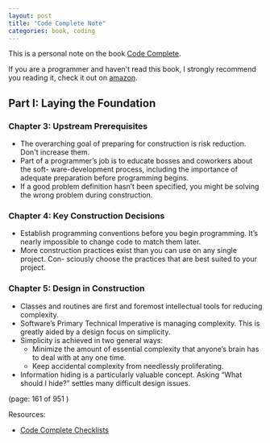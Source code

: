 ```yaml
---
layout: post
title: "Code Complete Note"
categories: book, coding
---
```


This is a personal note on the book [Code Complete](http://cc2e.com). 

If you are a programmer and haven't read this book, I strongly recommend you reading it, check it out on [amazon][1].

## Part I: Laying the Foundation
### Chapter 3: Upstream Prerequisites
* The overarching goal of preparing for construction is risk reduction. Don't increase them.
* Part of a programmer’s job is to educate bosses and coworkers about the soft- ware-development process, including the importance of adequate preparation before programming begins.
* If a good problem definition hasn’t been specified, you might be solving the wrong problem during construction.

### Chapter 4: Key Construction Decisions
* Establish programming conventions before you begin programming. It’s nearly impossible to change code to match them later.
* More construction practices exist than you can use on any single project. Con- sciously choose the practices that are best suited to your project.

### Chapter 5: Design in Construction
* Classes and routines are first and foremost intellectual tools for reducing complexity.
* Software’s Primary Technical Imperative is managing complexity. This is greatly aided by a design focus on simplicity.
* Simplicity is achieved in two general ways: 
    * Minimize the amount of essential complexity that anyone’s brain has to deal with at any one time.
    * Keep accidental complexity from needlessly proliferating.
* Information hiding is a particularly valuable concept. Asking “What should I hide?” settles many difficult design issues.

(page: 161 of 951 )

Resources: 
* [Code Complete Checklists](http://cc2e.com/Page.aspx?nid=73)

[1]: http://www.amazon.com/gp/product/0735619670/ref=as_li_tl?ie=UTF8&camp=1789&creative=9325&creativeASIN=0735619670&linkCode=as2&tag=haojianzong-20&linkId=V5ISR5WWTZYWZUT4

